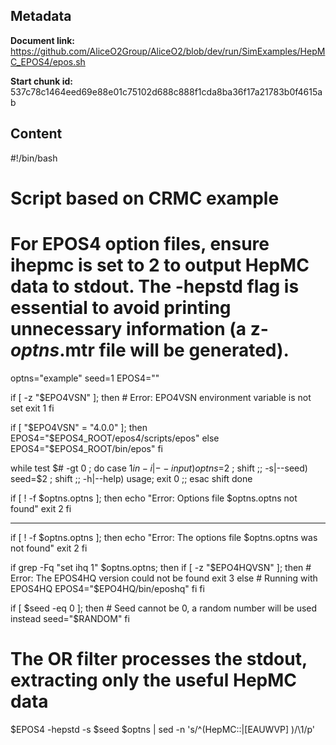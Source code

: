 ## Metadata

**Document link:** https://github.com/AliceO2Group/AliceO2/blob/dev/run/SimExamples/HepMC_EPOS4/epos.sh

**Start chunk id:** 537c78c1464eed69e88e01c75102d688c888f1cda8ba36f17a21783b0f4615ab

## Content

#!/bin/bash
# Script based on CRMC example
# For EPOS4 option files, ensure ihepmc is set to 2 to output HepMC data to stdout. The -hepstd flag is essential to avoid printing unnecessary information (a z-*optns*.mtr file will be generated).

optns="example"
seed=1
EPOS4=""

if [ -z "$EPO4VSN" ]; then
    # Error: EPO4VSN environment variable is not set
    exit 1
fi

if [ "$EPO4VSN" = "4.0.0" ]; then
    EPOS4="$EPOS4_ROOT/epos4/scripts/epos"
else
    EPOS4="$EPOS4_ROOT/bin/epos"
fi

while test $# -gt 0 ; do
    case $1 in
        -i|--input)   optns=$2 ; shift ;;
        -s|--seed)    seed=$2 ; shift ;;
        -h|--help) usage; exit 0 ;;
    esac
    shift
done

if [ ! -f $optns.optns ]; then
    echo "Error: Options file $optns.optns not found"
    exit 2
fi

---

if [ ! -f $optns.optns ]; then
    echo "Error: The options file $optns.optns was not found"
    exit 2
fi

if grep -Fq "set ihq 1" $optns.optns; then
    if [ -z "$EPO4HQVSN" ]; then
        # Error: The EPOS4HQ version could not be found
        exit 3
    else
        # Running with EPOS4HQ
        EPOS4="$EPO4HQ/bin/eposhq"
    fi
fi

if [ $seed -eq 0 ]; then
    # Seed cannot be 0, a random number will be used instead
    seed="$RANDOM"
fi

# The OR filter processes the stdout, extracting only the useful HepMC data
$EPOS4 -hepstd -s $seed $optns | sed -n 's/^\(HepMC::\|[EAUWVP] \)/\1/p'